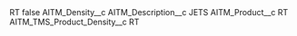 <?xml version="1.0" encoding="UTF-8"?>
<CustomMetadata xmlns="http://soap.sforce.com/2006/04/metadata" xmlns:xsi="http://www.w3.org/2001/XMLSchema-instance" xmlns:xsd="http://www.w3.org/2001/XMLSchema">
    <label>RT</label>
    <protected>false</protected>
    <values>
        <field>AITM_Density__c</field>
        <value xsi:nil="true"/>
    </values>
    <values>
        <field>AITM_Description__c</field>
        <value xsi:type="xsd:string">JETS</value>
    </values>
    <values>
        <field>AITM_Product__c</field>
        <value xsi:type="xsd:string">RT</value>
    </values>
    <values>
        <field>AITM_TMS_Product_Density__c</field>
        <value xsi:type="xsd:string">RT</value>
    </values>
</CustomMetadata>
